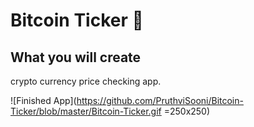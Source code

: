 # Bitcoin Ticker 🤑

## What you will create

crypto currency price checking app.

![Finished App](https://github.com/PruthviSooni/Bitcoin-Ticker/blob/master/Bitcoin-Ticker.gif =250x250)

